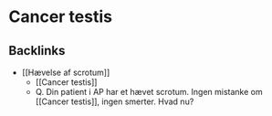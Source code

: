# Cancer testis
## Backlinks
* [[Hævelse af scrotum]]
	* [[Cancer testis]]
	* Q. Din patient i AP har et hævet scrotum. Ingen mistanke om [[Cancer testis]], ingen smerter. Hvad nu?

<!-- #anki/deck/Medicine #anki/tag/med/Urology #anki/tag/med/GP -->

<!-- {BearID:CF415840-EA33-4EE6-8D29-C2DAF73162B3-19264-000023C3F477345A} -->
